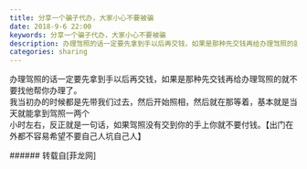 ```yaml
---
title: 分享一个骗子代办，大家小心不要被骗
date: 2018-9-6 22:00
keywords: 分享一个骗子代办，大家小心不要被骗
description: 办理驾照的话一定要先拿到手以后再交钱，如果是那种先交钱再给办理驾照的就不要找他帮你办理了。我当初办的时候都是先带我们过去，然后开始照相，然后就在那等着，基本就是当天就能拿到驾照一两个小时左右，反正就是一句话，如果驾照没有交到你的手上你就不要付钱。【出门在外都不容易希望不要自己人坑自己人】
categories: sharing
---
```

<td class="t_f" id="postmessage_1743020">

办理驾照的话一定要先拿到手以后再交钱，如果是那种先交钱再给办理驾照的就不要找他帮你办理了。<br/>
我当初办的时候都是先带我们过去，然后开始照相，然后就在那等着，基本就是当天就能拿到驾照一两个<br/>
小时左右，反正就是一句话，如果驾照没有交到你的手上你就不要付钱。【出门在外都不容易希望不要自己人坑自己人】<br/>
</td>
###### 转载自[菲龙网]